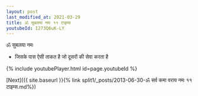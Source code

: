 ```yaml
---
layout: post
last_modified_at: 2021-03-29
title: ॐ सुबलया नमः ११ टाइम्स
youtubeId: I273Q6uK-LY
---
```

 
 
 ॐ सुबलया नमः  
 
 -  जिसके पास ऐसी ताकत है जो दूसरों की सेवा करता है 
 
  
 
  
 
 
 
 
 
 


{% include youtubePlayer.html id=page.youtubeId %}
 
[Next]({{ site.baseurl }}{% link  split1/_posts/2013-06-30-ॐ सर्व कमा वराय नमः ११ टाइम्स.md%})
 
